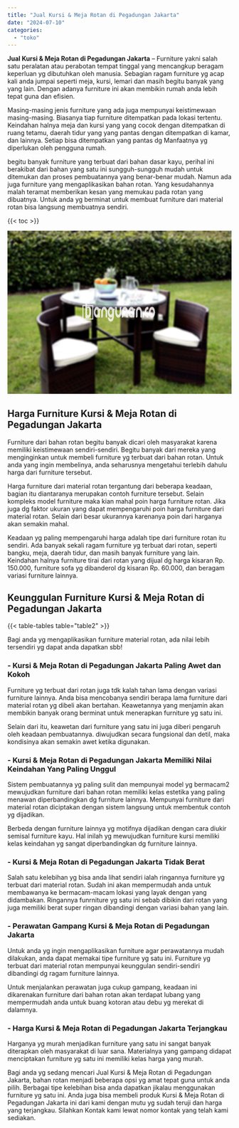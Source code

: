 ```yaml
---
title: "Jual Kursi & Meja Rotan di Pegadungan Jakarta"
date: "2024-07-10"
categories: 
  - "toko"
---
```


**Jual Kursi & Meja Rotan di Pegadungan Jakarta** – Furniture yakni salah satu peralatan atau perabotan tempat tinggal yang mencangkup beragam keperluan yg dibutuhkan oleh manusia. Sebagian ragam furniture yg acap kali anda jumpai seperti meja, kursi, lemari dan masih begitu banyak yang yang lain. Dengan adanya furniture ini akan membikin rumah anda lebih tepat guna dan efisien.

Masing-masing jenis furniture yang ada juga mempunyai keistimewaan masing-masing. Biasanya tiap furniture ditempatkan pada lokasi tertentu. Keindahan halnya meja dan kursi yang yang cocok dengan ditempatkan di ruang tetamu, daerah tidur yang yang pantas dengan ditempatkan di kamar, dan lainnya. Setiap bisa ditempatkan yang pantas dg Manfaatnya yg diperlukan oleh pengguna rumah.

begitu banyak furniture yang terbuat dari bahan dasar kayu, perihal ini berakibat dari bahan yang satu ini sungguh-sungguh mudah untuk ditemukan dan proses pembuatannya yang benar-benar mudah. Namun ada juga furniture yang mengaplikasikan bahan rotan. Yang kesudahannya malah teramat memberikan kesan yang memukau pada rotan yang dibuatnya. Untuk anda yg berminat untuk membuat furniture dari material rotan bisa langsung membuatnya sendiri.

{{< toc >}}

![Jual Kursi & Meja Rotan di Pegadungan Jakarta](/images/kursi-meja-rotan-murah53.png)

## Harga Furniture Kursi & Meja Rotan di Pegadungan Jakarta

Furniture dari bahan rotan begitu banyak dicari oleh masyarakat karena memiliki keistimewaan sendiri-sendiri. Begitu banyak dari mereka yang menginginkan untuk membeli furniture yg terbuat dari bahan rotan. Untuk anda yang ingin membelinya, anda seharusnya mengetahui terlebih dahulu harga dari furniture tersebut.

Harga furniture dari material rotan tergantung dari beberapa keadaan, bagian itu diantaranya merupakan contoh furniture tersebut. Selain kompleks model furniture maka kian mahal poin harga furniture rotan. Jika juga dg faktor ukuran yang dapat mempengaruhi poin harga furniture dari material rotan. Selain dari besar ukurannya karenanya poin dari harganya akan semakin mahal.

Keadaan yg paling mempengaruhi harga adalah tipe dari furniture rotan itu sendiri. Ada banyak sekali ragam furniture yg terbuat dari rotan, seperti bangku, meja, daerah tidur, dan masih banyak furniture yang lain. Keindahan halnya furniture tirai dari rotan yang dijual dg harga kisaran Rp. 150.000, furniture sofa yg dibanderol dg kisaran Rp. 60.000, dan beragam variasi furniture lainnya.

## Keunggulan Furniture Kursi & Meja Rotan di Pegadungan Jakarta

{{< table-tables table="table2" >}}

Bagi anda yg mengaplikasikan furniture material rotan, ada nilai lebih tersendiri yg dapat anda dapatkan sbb!

### \- Kursi & Meja Rotan di Pegadungan Jakarta Paling Awet dan Kokoh

Furniture yg terbuat dari rotan juga tdk kalah tahan lama dengan variasi furniture lainnya. Anda bisa mencobanya sendiri berapa lama furniture dari material rotan yg dibeli akan bertahan. Keawetannya yang menjamin akan membikin banyak orang berminat untuk menerapkan furniture yg satu ini.

Selain dari itu, keawetan dari furniture yang satu ini juga diberi pengaruh oleh keadaan pembuatannya. diwujudkan secara fungsional dan detil, maka kondisinya akan semakin awet ketika digunakan.

### \- Kursi & Meja Rotan di Pegadungan Jakarta Memiliki Nilai Keindahan Yang Paling Unggul

Sistem pembuatannya yg paling sulit dan mempunyai model yg bermacam2 mewujudkan furniture dari bahan rotan memiliki kelas estetika yang paling menawan diperbandingkan dg furniture lainnya. Mempunyai furniture dari material rotan diciptakan dengan sistem langsung untuk membentuk contoh yg dijadikan.

Berbeda dengan furniture lainnya yg motifnya dijadikan dengan cara diukir semisal furniture kayu. Hal inilah yg mewujudkan furniture kursi memiliki kelas keindahan yg sangat diperbandingkan dg furniture lainnya.

### \- Kursi & Meja Rotan di Pegadungan Jakarta Tidak Berat

Salah satu kelebihan yg bisa anda lihat sendiri ialah ringannya furniture yg terbuat dari material rotan. Sudah ini akan mempermudah anda untuk membawanya ke bermacam-macam lokasi yang layak dengan yang didambakan. Ringannya funrniture yg satu ini sebab dibikin dari rotan yang juga memiliki berat super ringan dibandingi dengan variasi bahan yang lain.

### \- Perawatan Gampang Kursi & Meja Rotan di Pegadungan Jakarta

Untuk anda yg ingin mengaplikasikan furniture agar perawatannya mudah dilakukan, anda dapat memakai tipe furniture yg satu ini. Furniture yg terbuat dari material rotan mempunyai keunggulan sendiri-sendiri dibandingi dg ragam furniture lainnya.

Untuk menjalankan perawatan juga cukup gampang, keadaan ini dikarenakan furniture dari bahan rotan akan terdapat lubang yang mempermudah anda untuk buang kotoran atau debu yg merekat di dalamnya.

### \- Harga Kursi & Meja Rotan di Pegadungan Jakarta Terjangkau

Harganya yg murah menjadikan furniture yang satu ini sangat banyak diterapkan oleh masyarakat di luar sana. Materialnya yang gampang didapat menciptakan furniture yg satu ini memiliki kelas harga yang murah.

Bagi anda yg sedang mencari Jual Kursi & Meja Rotan di Pegadungan Jakarta, bahan rotan menjadi beberapa opsi yg amat tepat guna untuk anda pilih. Berbagai tipe kelebihan bisa anda dapatkan jikalau menggunakan furniture yg satu ini. Anda juga bisa membeli produk Kursi & Meja Rotan di Pegadungan Jakarta ini dari kami dengan mutu yg sudah teruji dan harga yang terjangkau. Silahkan Kontak kami lewat nomor kontak yang telah kami sediakan.
